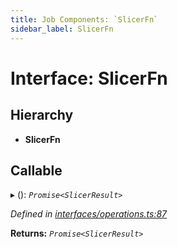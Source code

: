 ```yaml
---
title: Job Components: `SlicerFn`
sidebar_label: SlicerFn
---
```


# Interface: SlicerFn

## Hierarchy

* **SlicerFn**

## Callable

▸ (): *`Promise<SlicerResult>`*

*Defined in [interfaces/operations.ts:87](https://github.com/terascope/teraslice/blob/a3992c27/packages/job-components/src/interfaces/operations.ts#L87)*

**Returns:** *`Promise<SlicerResult>`*
